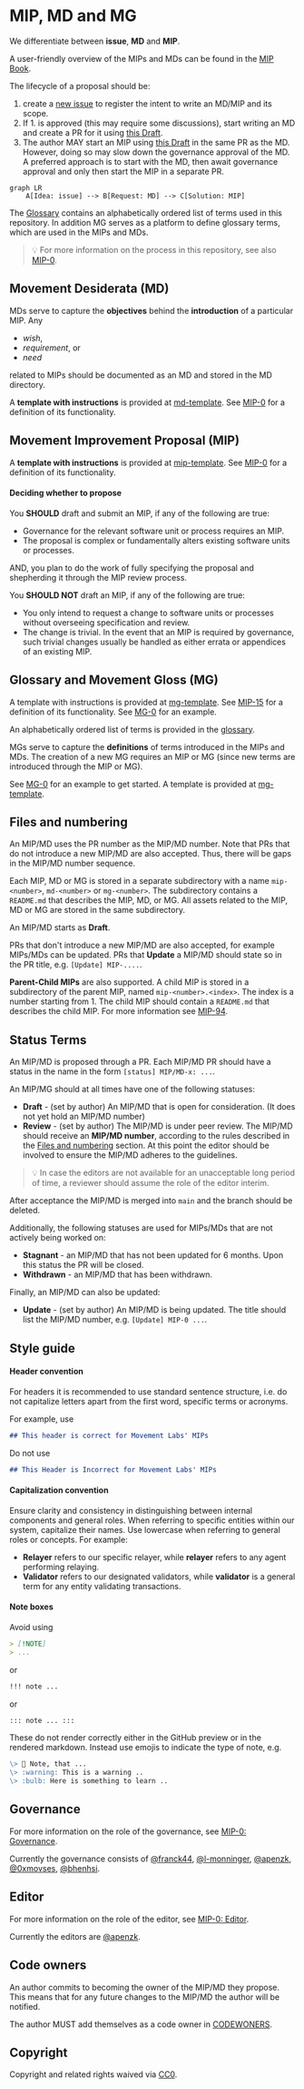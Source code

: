 
# MIP, MD and MG

We differentiate between **issue**, **MD** and **MIP**.

A user-friendly overview of the MIPs and MDs can be found in the [MIP Book](https://movementlabsxyz.github.io/MIP/).

The lifecycle of a proposal should be:

1. create a [new issue](https://github.com/movementlabsxyz/MIP/issues) to register the intent to write an MD/MIP and its scope.
2. If 1. is approved (this may require some discussions), start writing an MD and create a PR for it using [this Draft](../../md-template.md).
3. The author MAY start an MIP using [this Draft](../../mip-template.md) in the same PR as the MD. However, doing so may slow down the governance approval of the MD. A preferred approach is to start with the MD, then await governance approval and only then start the MIP in a separate PR.

```mermaid
graph LR
    A[Idea: issue] --> B[Request: MD] --> C[Solution: MIP]
```

The [Glossary](https://github.com/movementlabsxyz/MIP/wiki/glossary) contains an alphabetically ordered list of terms used in this repository. 
In addition MG serves as a platform to define glossary terms, which are used in the MIPs and MDs.

> :bulb: For more information on the process in this repository, see also [MIP-0](./MIP/mip-0/README.md).

## Movement Desiderata (MD)

MDs serve to capture the **objectives** behind the **introduction** of a particular MIP. Any  

- _wish_,
- _requirement_, or
- _need_

related to MIPs should be documented as an MD and stored in the MD directory.

A **template with instructions** is provided at [md-template](md-template.md). See [MIP-0](./MIP/mip-0) for a definition of its functionality.

## Movement Improvement Proposal (MIP)

A **template with instructions** is provided at [mip-template](mip-template.md). See [MIP-0](./MIP/mip-0) for a definition of its functionality.

#### Deciding whether to propose

You **SHOULD** draft and submit an MIP, if any of the following are true:

- Governance for the relevant software unit or process requires an MIP.
- The proposal is complex or fundamentally alters existing software units or processes.

AND, you plan to do the work of fully specifying the proposal and shepherding it through the MIP review process.

You **SHOULD NOT** draft an MIP, if any of the following are true:

- You only intend to request a change to software units or processes without overseeing specification and review.
- The change is trivial. In the event that an MIP is required by governance, such trivial changes usually be handled as either errata or appendices of an existing MIP.

## Glossary and Movement Gloss (MG)

A template with instructions is provided at [mg-template](mg-template.md). See [MIP-15](./MIP/mip-15) for a definition of its functionality. See [MG-0](./MG/mg-0) for an example.

An alphabetically ordered list of terms is provided in the [glossary](https://github.com/movementlabsxyz/MIP/wiki/glossary).

MGs serve to capture the **definitions** of terms introduced in the MIPs and MDs. The creation of a new MG requires an MIP or MG (since new terms are introduced through the MIP or MG).

See [MG-0](./MG/mg-0) for an example to get started. A template is provided at [mg-template](mg-template.md).

## Files and numbering

An MIP/MD uses the PR number as the MIP/MD number. Note that PRs that do not introduce a new MIP/MD are also accepted. Thus, there will be gaps in the MIP/MD number sequence.

Each MIP, MD or MG is stored in a separate subdirectory with a name `mip-<number>`, `md-<number>` or `mg-<number>`. The subdirectory contains a `README.md` that describes the MIP, MD, or MG. All assets related to the MIP, MD or MG are stored in the same subdirectory.

An MIP/MD starts as **Draft**.

PRs that don't introduce a new MIP/MD are also accepted, for example MIPs/MDs can be updated. PRs that **Update** a MIP/MD should state so in the PR title, e.g. `[Update] MIP-....`.

**Parent-Child MIPs** are also supported. A child MIP is stored in a subdirectory of the parent MIP, named `mip-<number>.<index>`. The index is a number starting from 1. The child MIP should contain a `README.md` that describes the child MIP. For more information see [MIP-94](./MIP/mip-94).

## Status Terms

An MIP/MD is proposed through a PR. Each MIP/MD PR should have a status in the name in the form `[status] MIP/MD-x: ...`.

An MIP/MG should at all times have one of the following statuses:

- **Draft** - (set by author) An MIP/MD that is open for consideration. (It does not yet hold an MIP/MD number)
- **Review** - (set by author) The MIP/MD is under peer review. The MIP/MD should receive an **MIP/MD number**, according to the rules described in the [Files and numbering](#files-and-numbering) section. At this point the editor should be involved to ensure the MIP/MD adheres to the guidelines.

> :bulb: In case the editors are not available for an unacceptable long period of time, a reviewer should assume the role of the editor interim.

After acceptance the MIP/MD is merged into `main` and the branch should be deleted.

Additionally, the following statuses are used for MIPs/MDs that are not actively being worked on:

- **Stagnant** - an MIP/MD that has not been updated for 6 months. Upon this status the PR will be closed.
- **Withdrawn** - an MIP/MD that has been withdrawn.

Finally, an MIP/MD can also be updated:

- **Update** - (set by author) An MIP/MD is being updated. The title should list the MIP/MD number, e.g. `[Update] MIP-0 ...`.

## Style guide

#### Header convention

For headers it is recommended to use standard sentence structure, i.e. do not capitalize letters apart from the first word, specific terms or acronyms.

For example, use

```markdown
## This header is correct for Movement Labs' MIPs
```

Do not use

```markdown
## This Header is Incorrect for Movement Labs' MIPs
```

#### Capitalization convention

Ensure clarity and consistency in distinguishing between internal components and general roles. When referring to specific entities within our system, capitalize their names. Use lowercase when referring to general roles or concepts. For example:

- **Relayer** refers to our specific relayer, while **relayer** refers to any agent performing relaying.  
- **Validator** refers to our designated validators, while **validator** is a general term for any entity validating transactions.  

#### Note boxes

Avoid using

```markdown
> [!NOTE]
> ...
```

or

```markdown
!!! note ...
```

or

```markdown
::: note ... :::
```

These do not render correctly either in the GitHub preview or in the rendered markdown. Instead use emojis to indicate the type of note, e.g.

```markdown
\> 👀 Note, that ...
\> :warning: This is a warning ..
\> :bulb: Here is something to learn ..
```

## Governance

For more information on the role of the governance, see [MIP-0: Governance](./MIP/mip-0/README.md#governance).

Currently the governance consists of [@franck44](https://github.com/franck44), [@l-monninger](https://github.com/l-monninger), [@apenzk](https://github.com/apenzk), [@0xmovses](https://github.com/0xmovses), [@bhenhsi](https://github.com/bhenhsi).

## Editor

For more information on the role of the editor, see [MIP-0: Editor](./MIP/mip-0/README.md#editor).

Currently the editors are [@apenzk](https://github.com/apenzk).

## Code owners

An author commits to becoming the owner of the MIP/MD they propose. This means that for any future changes to the MIP/MD the author will be notified.

The author MUST add themselves as a code owner in [CODEWONERS](.github/CODEOWNERS).

## Copyright

Copyright and related rights waived via [CC0](LICENSE.md).
